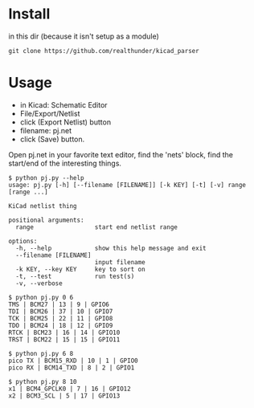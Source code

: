 

# Install
in this dir (because it isn't setup as a module)
```
git clone https://github.com/realthunder/kicad_parser
```

# Usage
 * in Kicad: Schematic Editor
 * File/Export/Netlist
 * click (Export Netlist) button
 * filename: pj.net
 * click (Save) button.

Open pj.net in your favorite text editor,
find the 'nets' block,
find the start/end of the interesting things.


```
$ python pj.py --help
usage: pj.py [-h] [--filename [FILENAME]] [-k KEY] [-t] [-v] range [range ...]

KiCad netlist thing

positional arguments:
  range                 start end netlist range

options:
  -h, --help            show this help message and exit
  --filename [FILENAME]
                        input filename
  -k KEY, --key KEY     key to sort on
  -t, --test            run test(s)
  -v, --verbose

$ python pj.py 0 6
TMS | BCM27 | 13 | 9 | GPIO6
TDI | BCM26 | 37 | 10 | GPIO7
TCK | BCM25 | 22 | 11 | GPIO8
TDO | BCM24 | 18 | 12 | GPIO9
RTCK | BCM23 | 16 | 14 | GPIO10
TRST | BCM22 | 15 | 15 | GPIO11

$ python pj.py 6 8
pico TX | BCM15_RXD | 10 | 1 | GPIO0
pico RX | BCM14_TXD | 8 | 2 | GPIO1

$ python pj.py 8 10
x1 | BCM4_GPCLK0 | 7 | 16 | GPIO12
x2 | BCM3_SCL | 5 | 17 | GPIO13
```


